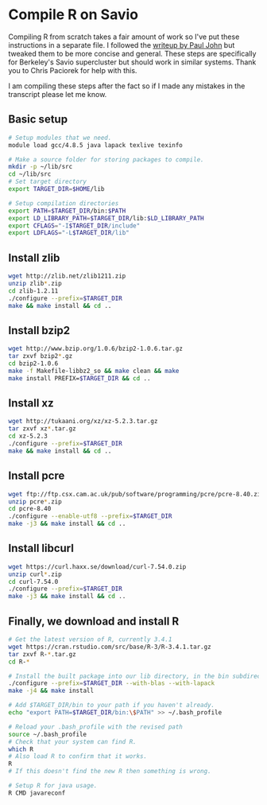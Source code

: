 # Compile R on Savio

Compiling R from scratch takes a fair amount of work so I've put these instructions in a separate file. I followed the [writeup by Paul John](http://pj.freefaculty.org/blog/?p=315) but tweaked them to be more concise and general. These steps are specifically for Berkeley's Savio supercluster but should work in similar systems. Thank you to Chris Paciorek for help with this.

I am compiling these steps after the fact so if I made any mistakes in the transcript please let me know.

## Basic setup

```bash
# Setup modules that we need.
module load gcc/4.8.5 java lapack texlive texinfo

# Make a source folder for storing packages to compile.
mkdir -p ~/lib/src
cd ~/lib/src
# Set target directory
export TARGET_DIR=$HOME/lib

# Setup compilation directories
export PATH=$TARGET_DIR/bin:$PATH
export LD_LIBRARY_PATH=$TARGET_DIR/lib:$LD_LIBRARY_PATH
export CFLAGS="-I$TARGET_DIR/include"
export LDFLAGS="-L$TARGET_DIR/lib"
```

## Install zlib
```bash
wget http://zlib.net/zlib1211.zip
unzip zlib*.zip
cd zlib-1.2.11
./configure --prefix=$TARGET_DIR
make && make install && cd ..
```

## Install bzip2
```bash
wget http://www.bzip.org/1.0.6/bzip2-1.0.6.tar.gz
tar zxvf bzip2*.gz
cd bzip2-1.0.6
make -f Makefile-libbz2_so && make clean && make
make install PREFIX=$TARGET_DIR && cd ..
```

## Install xz
```bash
wget http://tukaani.org/xz/xz-5.2.3.tar.gz
tar zxvf xz*.tar.gz
cd xz-5.2.3
./configure --prefix=$TARGET_DIR
make && make install && cd ..
```

## Install pcre
```bash
wget ftp://ftp.csx.cam.ac.uk/pub/software/programming/pcre/pcre-8.40.zip
unzip pcre*.zip
cd pcre-8.40
./configure --enable-utf8 --prefix=$TARGET_DIR
make -j3 && make install && cd ..
```

## Install libcurl
```bash
wget https://curl.haxx.se/download/curl-7.54.0.zip
unzip curl*.zip
cd curl-7.54.0
./configure --prefix=$TARGET_DIR
make -j3 && make install && cd ..
```

## Finally, we download and install R

```bash
# Get the latest version of R, currently 3.4.1
wget https://cran.rstudio.com/src/base/R-3/R-3.4.1.tar.gz
tar zxvf R-*.tar.gz
cd R-*

# Install the built package into our lib directory, in the bin subdirectory.
./configure --prefix=$TARGET_DIR --with-blas --with-lapack
make -j4 && make install

# Add $TARGET_DIR/bin to your path if you haven't already.
echo "export PATH=$TARGET_DIR/bin:\$PATH" >> ~/.bash_profile

# Reload your .bash_profile with the revised path
source ~/.bash_profile
# Check that your system can find R.
which R
# Also load R to confirm that it works.
R
# If this doesn't find the new R then something is wrong.

# Setup R for java usage.
R CMD javareconf
```
